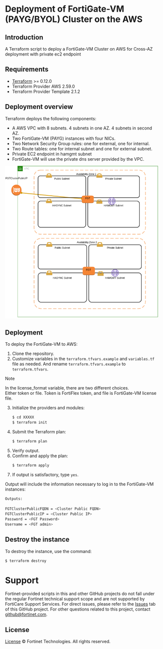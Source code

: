 # Deployment of FortiGate-VM (PAYG/BYOL) Cluster on the AWS
## Introduction
A Terraform script to deploy a FortiGate-VM Cluster on AWS for Cross-AZ deployment with private ec2 endpoint 

## Requirements
* [Terraform](https://learn.hashicorp.com/terraform/getting-started/install.html) >= 0.12.0
* Terraform Provider AWS 2.59.0
* Terraform Provider Template 2.1.2

## Deployment overview
Terraform deploys the following components:
   - A AWS VPC with 8 subnets.  4 subnets in one AZ.  4 subnets in second AZ.
   - Two FortiGate-VM (PAYG) instances with four NICs.
   - Two Network Security Group rules: one for external, one for internal.
   - Two Route tables: one for internal subnet and one for external subnet.
   - Private EC2 endpoint in hamgmt subnet
   - FortiGate-VM will use the private dns server provided by the VPC.

![aws-ha-architecture](./aws-ha-private-endpoint.png?raw=true "HA Architecture")


## Deployment
To deploy the FortiGate-VM to AWS:
1. Clone the repository.
2. Customize variables in the `terraform.tfvars.example` and `variables.tf` file as needed.  And rename `terraform.tfvars.example` to `terraform.tfvars`.
> [!NOTE]    
> In the license_format variable, there are two different choices.   
> Either token or file.  Token is FortiFlex token, and file is FortiGate-VM license file.
3. Initialize the providers and modules:
   ```sh
   $ cd XXXXX
   $ terraform init
    ```
4. Submit the Terraform plan:
   ```sh
   $ terraform plan
   ```
5. Verify output.
6. Confirm and apply the plan:
   ```sh
   $ terraform apply
   ```
7. If output is satisfactory, type `yes`.

Output will include the information necessary to log in to the FortiGate-VM instances:
```sh
Outputs:

FGTClusterPublicFQDN = <Cluster Public FQDN>
FGTClusterPublicIP = <Cluster Public IP>
Password = <FGT Password>
Username = <FGT admin>

```

## Destroy the instance
To destroy the instance, use the command:
```sh
$ terraform destroy
```

# Support
Fortinet-provided scripts in this and other GitHub projects do not fall under the regular Fortinet technical support scope and are not supported by FortiCare Support Services.
For direct issues, please refer to the [Issues](https://github.com/fortinet/fortigate-terraform-deploy/issues) tab of this GitHub project.
For other questions related to this project, contact [github@fortinet.com](mailto:github@fortinet.com).

## License
[License](https://github.com/fortinet/fortigate-terraform-deploy/blob/master/LICENSE) © Fortinet Technologies. All rights reserved.
